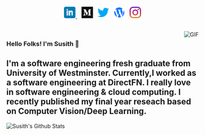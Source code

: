 <p align='center'>
<a href="https://www.linkedin.com/in/susithrj"><img height="30" src="https://github.com/susithrj/susithrj/blob/main/icons/linkedin.png?raw=true">
</a>&nbsp;&nbsp;
<a href="https://susithrj.medium.com"><img height="30" src="https://github.com/susithrj/susithrj/blob/main/icons/medium.png?raw=true"></a>&nbsp;&nbsp;
<a href="https://twitter.com/susithrj"><img height="30" src="https://github.com/susithrj/susithrj/blob/main/icons/twitter.png?raw=true"></a>&nbsp;&nbsp;
<a href="https://susithrj.wordpress.com"><img height="30" src="https://github.com/susithrj/susithrj/blob/main/icons/wordpress.png?raw=true"></a>&nbsp;&nbsp;
<a href="https://www.instagram.com/susithrj"><img height="30" src="https://github.com/susithrj/susithrj/blob/main/icons/instagram.png?raw=true"></a>
</p>
<br />
<img align="right" alt="GIF" src="https://media.giphy.com/media/3oriO7A7bt1wsEP4cw/giphy.gif" />

### Hello Folks! I'm Susith 👋
 ## I'm a software engineering fresh graduate from University of Westminster. Currently,I worked as a software engineering at DirectFN. I really love in software engineering & cloud computing. I recently published my final year reseach based on Computer Vision/Deep Learning.


<!-- <br />

[<img align="left" alt="susith | LinkedIn" width="22px" src="https://cdn.jsdelivr.net/npm/simple-icons@v3/icons/linkedin.svg" />][linkedin]
[<img align="left" alt="susith | Medium" width="22px" src="https://cdn.jsdelivr.net/npm/simple-icons@v3/icons/medium.svg" />][medium]
[<img align="left" alt="susith | Facebook" width="22px" src="https://cdn.jsdelivr.net/npm/simple-icons@v3/icons/facebook.svg" />][facebook]
[<img align="left" alt="susith | Twitter" width="22px" src="https://cdn.jsdelivr.net/npm/simple-icons@v3/icons/twitter.svg" />][twitter]
[<img align="left" alt="susith | Instagram" width="22px" src="https://cdn.jsdelivr.net/npm/simple-icons@v3/icons/instagram.svg" />][instagram]

<p>&nbsp;</p> -->

![Susith's Github Stats](https://github-readme-stats.vercel.app/api?username=susithrj&show_icons=true&theme=radical)








<!--
**susithrj/susithrj** is a ✨ _special_ ✨ repository because its `README.md` (this file) appears on your GitHub profile.

Here are some ideas to get you started:

- 🔭 I’ m currently working on ...
- 🌱 I’m currently learning ...
- 👯 I’m looking to collaborate on ...
- 🤔 I’m looking for help with ...
- 💬 Ask me about ...
- 📫 How to reach me: ...
- 😄 Pronouns: ..
- ⚡ Fun fact: ..
add more
-->
